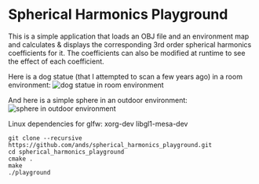 # Spherical Harmonics Playground

This is a simple application that loads an OBJ file and an environment map and calculates & displays the corresponding 3rd order spherical harmonics coefficients for it.
The coefficients can also be modified at runtime to see the effect of each coefficient.


Here is a dog statue (that I attempted to scan a few years ago) in a room environment:
![dog statue in room environment](https://github.com/ands/spherical_harmonics_playground/raw/master/result_images/dog.jpg)


And here is a simple sphere in an outdoor environment:
![sphere in outdoor environment](https://github.com/ands/spherical_harmonics_playground/raw/master/result_images/sphere.jpg)


Linux dependencies for glfw: xorg-dev libgl1-mesa-dev
```
git clone --recursive https://github.com/ands/spherical_harmonics_playground.git
cd spherical_harmonics_playground
cmake .
make
./playground
```